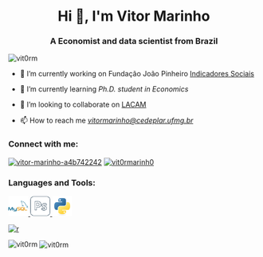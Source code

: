 <h1 align="center">Hi 👋, I'm Vitor Marinho</h1>
<h3 align="center">A Economist and data scientist from Brazil</h3>

<p align="left"> <img src="https://komarev.com/ghpvc/?username=vit0rm&label=Profile%20views&color=0e75b6&style=flat" alt="vit0rm" /> </p>

- 🔭 I’m currently working on Fundação João Pinheiro [Indicadores Sociais](https://rpubs.com/fjp)

- 🌱 I’m currently learning *Ph.D. student in Economics*

- 👯 I’m looking to collaborate on [LACAM](https://figshare.com/articles/dataset/Tabelas_de_Recusos_e_Usos_do_Par_de_2017/23291702)

- 📫 How to reach me *vitormarinho@cedeplar.ufmg.br*

<h3 align="left">Connect with me:</h3>
<p align="left">
<a href="https://linkedin.com/in/vitor-marinho-a4b742242" target="blank"><img align="center" src="https://raw.githubusercontent.com/rahuldkjain/github-profile-readme-generator/master/src/images/icons/Social/linked-in-alt.svg" alt="vitor-marinho-a4b742242" height="30" width="40" /></a>
<a href="https://instagram.com/vit0rmarinh0" target="blank"><img align="center" src="https://raw.githubusercontent.com/rahuldkjain/github-profile-readme-generator/master/src/images/icons/Social/instagram.svg" alt="vit0rmarinh0" height="30" width="40" /></a>
</p>

<h3 align="left">Languages and Tools:</h3>
<p align="left"> <a href="https://www.mysql.com/" target="_blank" rel="noreferrer"> <img src="https://raw.githubusercontent.com/devicons/devicon/master/icons/mysql/mysql-original-wordmark.svg" alt="mysql" width="40" height="40"/> </a> <a href="https://www.photoshop.com/en" target="_blank" rel="noreferrer"> <img src="https://raw.githubusercontent.com/devicons/devicon/master/icons/photoshop/photoshop-line.svg" alt="photoshop" width="40" height="40"/> </a> <a href="https://www.python.org" target="_blank" rel="noreferrer"> <img src="https://raw.githubusercontent.com/devicons/devicon/master/icons/python/python-original.svg" alt="python" width="40" height="40"/> </a> </p>
 <a href="https://www.r-project.org/" target="_blank" rel="noreferrer"> 
    <img src="https://www.rstudio.com/wp-content/uploads/2018/10/RStudio-Logo-Flat.png" alt="r" width="40" height="40"/> 
</a>
     

<p><img align="left" src="https://github-readme-stats.vercel.app/api/top-langs?username=vit0rm&show_icons=true&locale=en&layout=compact" alt="vit0rm" /></p>
           

<p>&nbsp;<img align="center" src="https://github-readme-stats.vercel.app/api?username=vit0rm&show_icons=true&locale=en" alt="vit0rm" /></p>
